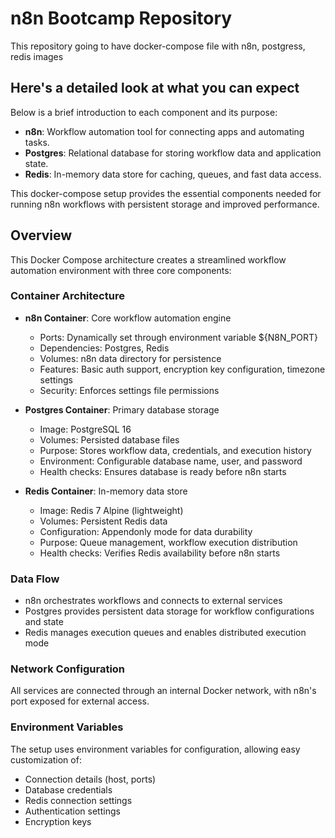 # n8n Bootcamp Repository

This repository going to have docker-compose file with n8n, postgress, redis images

## Here's a detailed look at what you can expect

Below is a brief introduction to each component and its purpose:

- **n8n**: Workflow automation tool for connecting apps and automating tasks.
- **Postgres**: Relational database for storing workflow data and application state.
- **Redis**: In-memory data store for caching, queues, and fast data access.

This docker-compose setup provides the essential components needed for running n8n workflows with persistent storage and improved performance.

## Overview

This Docker Compose architecture creates a streamlined workflow automation environment with three core components:

### Container Architecture

- **n8n Container**: Core workflow automation engine
  - Ports: Dynamically set through environment variable ${N8N_PORT}
  - Dependencies: Postgres, Redis
  - Volumes: n8n data directory for persistence
  - Features: Basic auth support, encryption key configuration, timezone settings
  - Security: Enforces settings file permissions

- **Postgres Container**: Primary database storage
  - Image: PostgreSQL 16
  - Volumes: Persisted database files
  - Purpose: Stores workflow data, credentials, and execution history
  - Environment: Configurable database name, user, and password
  - Health checks: Ensures database is ready before n8n starts

- **Redis Container**: In-memory data store
  - Image: Redis 7 Alpine (lightweight)
  - Volumes: Persistent Redis data
  - Configuration: Appendonly mode for data durability
  - Purpose: Queue management, workflow execution distribution
  - Health checks: Verifies Redis availability before n8n starts

### Data Flow

- n8n orchestrates workflows and connects to external services
- Postgres provides persistent data storage for workflow configurations and state
- Redis manages execution queues and enables distributed execution mode

### Network Configuration

All services are connected through an internal Docker network, with n8n's port exposed for external access.

### Environment Variables

The setup uses environment variables for configuration, allowing easy customization of:

- Connection details (host, ports)
- Database credentials
- Redis connection settings
- Authentication settings
- Encryption keys
